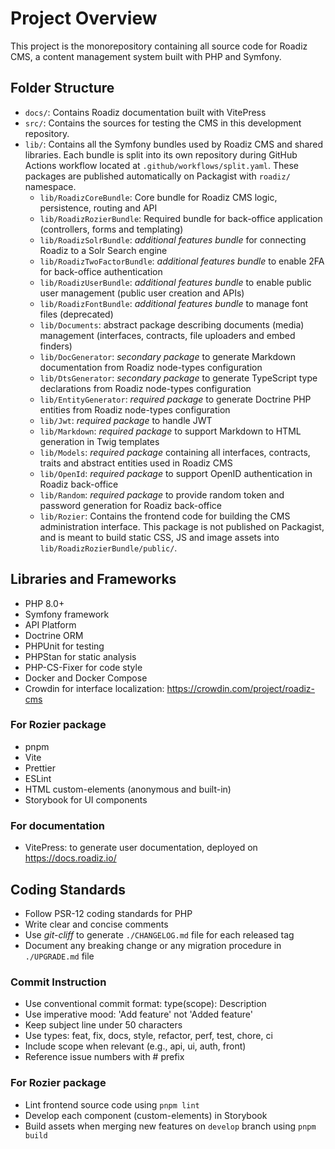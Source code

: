 # Project Overview

This project is the monorepository containing all source code for Roadiz CMS, a content management system built with PHP and Symfony. 

## Folder Structure

- `docs/`: Contains Roadiz documentation built with VitePress
- `src/`: Contains the sources for testing the CMS in this development repository.
- `lib/`: Contains all the Symfony bundles used by Roadiz CMS and shared libraries. Each bundle is split into its own repository during GitHub Actions workflow located at `.github/workflows/split.yaml`. These packages are published automatically on Packagist with `roadiz/` namespace.
  - `lib/RoadizCoreBundle`: Core bundle for Roadiz CMS logic, persistence, routing and API
  - `lib/RoadizRozierBundle`: Required bundle for back-office application (controllers, forms and templating)
  - `lib/RoadizSolrBundle`: _additional features bundle_ for connecting Roadiz to a Solr Search engine
  - `lib/RoadizTwoFactorBundle`: _additional features bundle_ to enable 2FA for back-office authentication
  - `lib/RoadizUserBundle`: _additional features bundle_ to enable public user management (public user creation and APIs)
  - `lib/RoadizFontBundle`: _additional features bundle_ to manage font files (deprecated)
  - `lib/Documents`: abstract package describing documents (media) management (interfaces, contracts, file uploaders and embed finders)
  - `lib/DocGenerator`: _secondary package_ to generate Markdown documentation from Roadiz node-types configuration
  - `lib/DtsGenerator`: _secondary package_ to generate TypeScript type declarations from Roadiz node-types configuration
  - `lib/EntityGenerator`: _required package_ to generate Doctrine PHP entities from Roadiz node-types configuration
  - `lib/Jwt`: _required package_ to handle JWT
  - `lib/Markdown`: _required package_ to support Markdown to HTML generation in Twig templates
  - `lib/Models`: _required package_ containing all interfaces, contracts, traits and abstract entities used in Roadiz CMS
  - `lib/OpenId`: _required package_ to support OpenID authentication in Roadiz back-office
  - `lib/Random`: _required package_ to provide random token and password generation for Roadiz back-office
  - `lib/Rozier`: Contains the frontend code for building the CMS administration interface. This package is not published on Packagist, and is meant to build static CSS, JS and image assets into `lib/RoadizRozierBundle/public/`.

## Libraries and Frameworks

- PHP 8.0+
- Symfony framework
- API Platform
- Doctrine ORM
- PHPUnit for testing
- PHPStan for static analysis
- PHP-CS-Fixer for code style
- Docker and Docker Compose
- Crowdin for interface localization: https://crowdin.com/project/roadiz-cms

### For Rozier package

- pnpm
- Vite
- Prettier
- ESLint
- HTML custom-elements (anonymous and built-in)
- Storybook for UI components

### For documentation

- VitePress: to generate user documentation, deployed on https://docs.roadiz.io/

## Coding Standards

- Follow PSR-12 coding standards for PHP
- Write clear and concise comments
- Use *git-cliff* to generate `./CHANGELOG.md` file for each released tag
- Document any breaking change or any migration procedure in `./UPGRADE.md` file

### Commit Instruction

- Use conventional commit format: type(scope): Description
- Use imperative mood: 'Add feature' not 'Added feature'
- Keep subject line under 50 characters
- Use types: feat, fix, docs, style, refactor, perf, test, chore, ci
- Include scope when relevant (e.g., api, ui, auth, front)
- Reference issue numbers with # prefix

### For Rozier package

- Lint frontend source code using `pnpm lint`
- Develop each component (custom-elements) in Storybook
- Build assets when merging new features on `develop` branch using `pnpm build`
